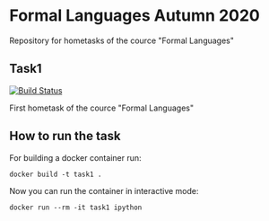 # Formal Languages Autumn 2020

Repository for hometasks of the cource "Formal Languages"

## Task1

[![Build Status](https://img.shields.io/endpoint.svg?url=https%3A%2F%2Factions-badge.atrox.dev%2FSergeyKuz1001%2Fformal_languages_autumn_2020%2Fbadge%3Fref%3Dtask1&style=flat)](https://actions-badge.atrox.dev/SergeyKuz1001/formal_languages_autumn_2020/goto?ref=task1)

First hometask of the cource "Formal Languages"

## How to run the task

For building a docker container run:
```
docker build -t task1 .
```

Now you can run the container in interactive mode:
```
docker run --rm -it task1 ipython
```
